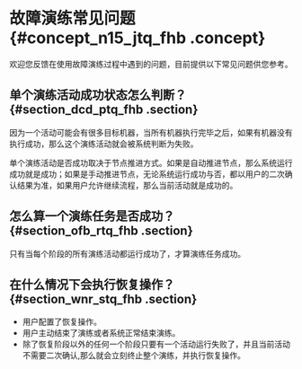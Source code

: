 # 故障演练常见问题 {#concept_n15_jtq_fhb .concept}

欢迎您反馈在使用故障演练过程中遇到的问题，目前提供以下常见问题供您参考。

## 单个演练活动成功状态怎么判断？ {#section_dcd_ptq_fhb .section}

因为一个活动可能会有很多目标机器，当所有机器执行完毕之后，如果有机器没有执行成功，那么这个演练活动就会被系统判断为失败。

单个演练活动是否成功取决于节点推进方式。如果是自动推进节点，那么系统运行成功就是成功；如果是手动推进节点，无论系统运行成功与否，都以用户的二次确认结果为准，如果用户允许继续流程，那么当前活动就是成功的。

## 怎么算一个演练任务是否成功？ {#section_ofb_rtq_fhb .section}

只有当每个阶段的所有演练活动都运行成功了，才算演练任务成功。

## 在什么情况下会执行恢复操作？ {#section_wnr_stq_fhb .section}

-   用户配置了恢复操作。
-   用户主动结束了演练或者系统正常结束演练。
-   除了恢复阶段以外的任何一个阶段只要有一个活动运行失败了，并且当前活动不需要二次确认,那么就会立刻终止整个演练，并执行恢复操作。

